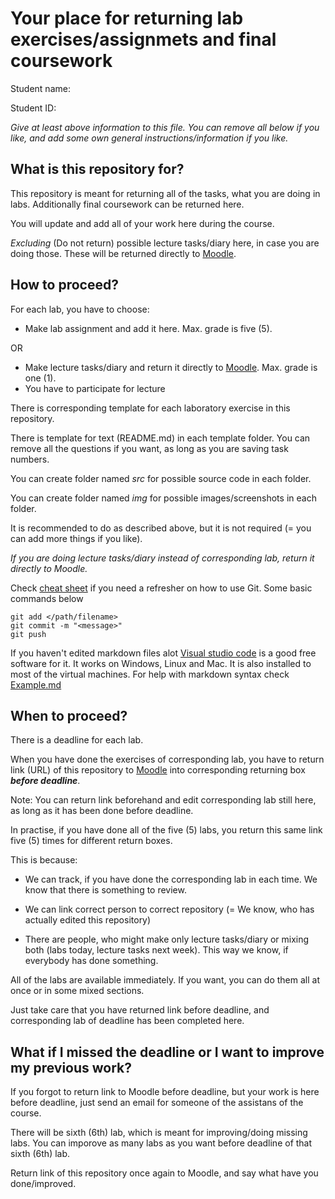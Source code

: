 # Your place for returning lab exercises/assignmets and final coursework

Student name:

Student ID:

*Give at least above information to this file. You can remove all below if you like, and add some own general instructions/information if you like.*



## What is this repository for?



This repository is meant for returning all of the tasks, what you are doing in labs. Additionally final coursework can be returned here.

You will update and add all of your work here during the course.

*Excluding* (Do not return) possible lecture tasks/diary here, in case you are doing those. These will be returned directly to [Moodle](https://oystack.oulu.fi).



## How to proceed?

For each lab, you have to choose:
 * Make lab assignment and add it here. Max. grade is five (5).

 OR

 * Make lecture tasks/diary and return it directly to [Moodle](https://oystack.oulu.fi). Max. grade is one (1).
  * You have to participate for lecture

There is corresponding template for each laboratory exercise in this repository.

There is template for text (README.md) in each template folder. You can remove all the questions if you want, as long as you are saving task numbers.

You can create folder named *src* for possible source code in each folder.

You can create folder named *img* for possible images/screenshots in each folder.

It is recommended to do as described above, but it is not required (= you can add more things if you like).


*If you are doing lecture tasks/diary instead of corresponding lab, return it directly to Moodle.*


Check [cheat sheet](https://services.github.com/on-demand/downloads/github-git-cheat-sheet.pdf) if you need a refresher on how to use Git. Some basic commands below  
```git
git add </path/filename>
git commit -m "<message>"
git push
```

If you haven't edited markdown files alot [Visual studio code](https://code.visualstudio.com/) is a good free software for it. It works on Windows, Linux and Mac. It is also installed to most of the virtual machines. For help with markdown syntax check [Example.md](Example.md)
## When to proceed?

There is a deadline for each lab.

When you have done the exercises of corresponding lab, you have to return link (URL) of this repository to [Moodle](https://oystack.oulu.fi) into corresponding returning box ***before deadline***.

Note: You can return link beforehand and edit corresponding lab still here, as long as it has been done before deadline.

In practise, if you have done all of the five (5) labs, you return this same link five (5) times for different return boxes.

This is because:

 * We can track, if you have done the corresponding lab in each time. We know that there is something to review.

 * We can link correct person to correct repository (= We know, who has actually edited this repository)

 * There are people, who might make only lecture tasks/diary or mixing
 both (labs today, lecture tasks next week). This way we know, if everybody has done something.

 All of the labs are available immediately. If you want, you can do them all at once or in some mixed sections.

 Just take care that you have returned link before deadline, and corresponding lab of deadline has been completed here.

## What if I missed the deadline or I want to improve my previous work?

If you forgot to return link to Moodle before deadline, but your work is here before deadline, just send an email for someone of the assistans of the course.

There will be sixth (6th) lab, which is meant for improving/doing missing labs. You can imporove as many labs as you want before deadline of that sixth (6th) lab.

Return link of this repository once again to Moodle, and say what have you done/improved.